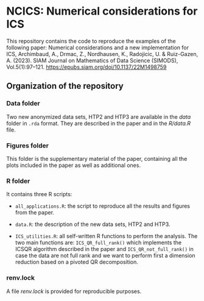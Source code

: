 # NCICS: Numerical considerations for ICS

This repository contains the code to reproduce the examples of the 
following paper: Numerical considerations and a new implementation for ICS, 
Archimbaud, A., Drmac, Z., Nordhausen, K., Radojicic, U. & Ruiz-Gazen, A. (2023). SIAM Journal on Mathematics of Data Science (SIMODS), Vol.5(1):97–121.
https://epubs.siam.org/doi/10.1137/22M1498759


## Organization of the repository

### Data folder

Two new anonymized data sets, HTP2 and HTP3 are available in the *data* folder in `.rda` format. 
They are described in the paper and in the *R/data.R* file.


### Figures folder

This folder is the supplementary material of the paper, containing all the plots
included in the paper as well as additional ones.

### R folder

It contains three R scripts:

- `all_applications.R`: the script to reproduce all the results and figures from the 
paper.

- `data.R`: the description of the new data sets, HTP2 and HTP3.

- `ICS_utilities.R`: all self-written R functions to perform the analysis. The
 two main functions are: `ICS_QR_full_rank()` which implements the ICSQR algorithm described in
the paper and `ICS_QR_not_full_rank()` in case the data are not full rank and we want
to perform first a dimension reduction based on a pivoted QR decomposition.

### renv.lock

A file *renv.lock* is provided for reproducible purposes. 
